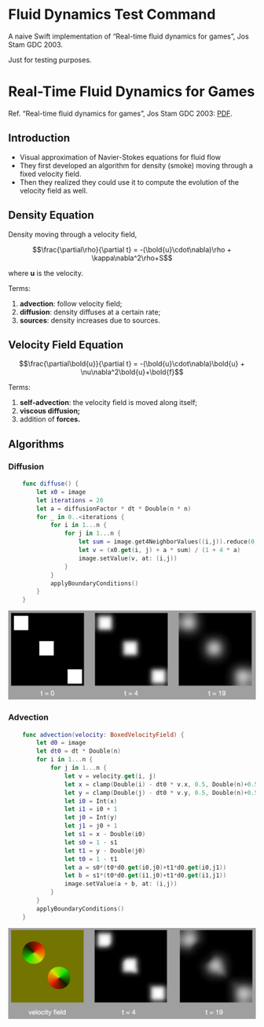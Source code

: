 # Fluid Dynamics Test Command

A naive Swift implementation of “Real-time fluid dynamics for games”, Jos Stam GDC 2003.

Just for testing purposes.

# Real-Time Fluid Dynamics for Games

Ref. “Real-time fluid dynamics for games”, Jos Stam GDC 2003: [PDF](https://www.researchgate.net/publication/2560062_Real-Time_Fluid_Dynamics_for_Games).

## Introduction

- Visual approximation of Navier-Stokes equations for fluid flow
- They first developed an algorithm for density (smoke) moving through a fixed velocity field.
- Then they realized they could use it to compute the evolution of the velocity field as well.

## Density Equation

Density moving through a velocity field,

```math
\frac{\partial\rho}{\partial t} = -(\bold{u}\cdot\nabla)\rho + \kappa\nabla^2\rho+S
```

where **u** is the velocity.

Terms:

1. **advection**: follow velocity field;
2. **diffusion**: density diffuses at a certain rate;
3. **sources**: density increases due to sources.

## Velocity Field Equation

```math
\frac{\partial\bold{u}}{\partial t} = -(\bold{u}\cdot\nabla)\bold{u} + \nu\nabla^2\bold{u}+\bold{f}
```

Terms:

1. **self-advection**: the velocity field is moved along itself;
2. **viscous diffusion;**
3. addition of **forces.**

## Algorithms

### Diffusion

```swift
    func diffuse() {
        let x0 = image
        let iterations = 20
        let a = diffusionFactor * dt * Double(n * n)
        for _ in 0..<iterations {
            for i in 1...n {
                for j in 1...n {
                    let sum = image.get4NeighborValues((i,j)).reduce(0, +)
                    let v = (x0.get(i, j) + a * sum) / (1 + 4 * a)
                    image.setValue(v, at: (i,j))
                }
            }
            applyBoundaryConditions()
        }
    }
```

![diffusion.png](figures/diffusion.png)

### Advection

```swift
    func advection(velocity: BoxedVelocityField) {
        let d0 = image
        let dt0 = dt * Double(n)
        for i in 1...n {
            for j in 1...n {
                let v = velocity.get(i, j)
                let x = clamp(Double(i) - dt0 * v.x, 0.5, Double(n)+0.5)
                let y = clamp(Double(j) - dt0 * v.y, 0.5, Double(n)+0.5)
                let i0 = Int(x)
                let i1 = i0 + 1
                let j0 = Int(y)
                let j1 = j0 + 1
                let s1 = x - Double(i0)
                let s0 = 1 - s1
                let t1 = y - Double(j0)
                let t0 = 1 - t1
                let a = s0*(t0*d0.get(i0,j0)+t1*d0.get(i0,j1))
                let b = s1*(t0*d0.get(i1,j0)+t1*d0.get(i1,j1))
                image.setValue(a + b, at: (i,j))
            }
        }
        applyBoundaryConditions()
    }
```

![advection.png](figures/advection.png)
